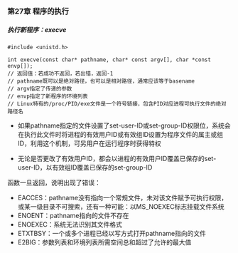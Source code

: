 ### 第27章 程序的执行

##### 执行新程序：execve

```
#include <unistd.h>

int execve(const char* pathname, char* const argv[], char *const envp[]);
// 返回值：若成功不返回，若出错，返回-1
// pathname既可以是绝对路径，也可以是相对路径，通常应该等于basename
// argv指定了传递的参数
// envp指定了新程序的环境列表
// Linux特有的/proc/PID/exe文件是一个符号链接，包含PID对应进程可执行文件的绝对路径名
```

* 如果pathname指定的文件设置了set-user-ID或set-group-ID权限位，系统会在执行此文件时将进程的有效用户ID或有效组ID设置为程序文件的属主或组ID，利用这个机制，可另用户在运行程序时获得特权

* 无论是否更改了有效用户ID，都会以进程的有效用户ID覆盖已保存的set-user-ID，以有效组ID覆盖已保存的set-group-ID

函数一旦返回，说明出现了错误：

* EACCES：pathname没有指向一个常规文件，未对该文件赋予可执行权限，或某一级目录不可搜索，还有一种可能：以MS_NOEXEC标志挂载文件系统
* ENOENT：pathname指向的文件不存在
* ENOEXEC：系统无法识别其文件格式
* ETXTBSY：一个或多个进程已经以写方式打开pathname指向的文件
* E2BIG：参数列表和环境列表所需空间总和超过了允许的最大值